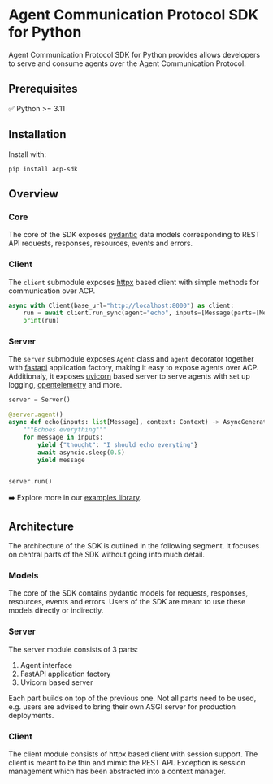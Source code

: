 # Agent Communication Protocol SDK for Python

Agent Communication Protocol SDK for Python provides allows developers to serve and consume agents over the Agent Communication Protocol.

## Prerequisites

✅ Python >= 3.11

## Installation

Install with:

```shell
pip install acp-sdk
```

## Overview

### Core

The core of the SDK exposes [pydantic](https://docs.pydantic.dev/) data models corresponding to REST API requests, responses, resources, events and errors.


### Client

The `client` submodule exposes [httpx](https://www.python-httpx.org/) based client with simple methods for communication over ACP.

```python
async with Client(base_url="http://localhost:8000") as client:
    run = await client.run_sync(agent="echo", inputs=[Message(parts=[MessagePart(content="Howdy!")])])
    print(run)

```

### Server

The `server` submodule exposes `Agent` class and `agent` decorator together with [fastapi](https://fastapi.tiangolo.com/) application factory, making it easy to expose agents over ACP. Additionaly, it exposes [uvicorn](https://www.uvicorn.org/) based server to serve agents with set up logging, [opentelemetry](https://opentelemetry.io/) and more.

```python
server = Server()

@server.agent()
async def echo(inputs: list[Message], context: Context) -> AsyncGenerator[RunYield, RunYieldResume]:
    """Echoes everything"""
    for message in inputs:
        yield {"thought": "I should echo everyting"}
        await asyncio.sleep(0.5)
        yield message


server.run()
```

➡️ Explore more in our [examples library](/python/examples).

## Architecture

The architecture of the SDK is outlined in the following segment. It focuses on central parts of the SDK without going into much detail.

### Models

The core of the SDK contains pydantic models for requests, responses, resources, events and errors. Users of the SDK are meant to use these models directly or indirectly.

### Server

The server module consists of 3 parts:
  
  1. Agent interface
  2. FastAPI application factory
  3. Uvicorn based server

Each part builds on top of the previous one. Not all parts need to be used, e.g. users are advised to bring their own ASGI server for production deployments.

### Client

The client module consists of httpx based client with session support. The client is meant to be thin and mimic the REST API. Exception is session management which has been abstracted into a context manager.


  